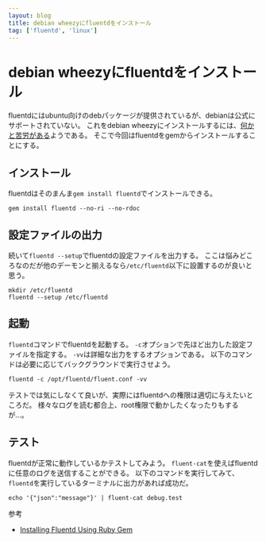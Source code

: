 ```yaml
---
layout: blog
title: debian wheezyにfluentdをインストール
tag: ['fluentd', 'linux']
---
```


# debian wheezyにfluentdをインストール

fluentdにはubuntu向けのdebパッケージが提供されているが、debianは公式にサポートされていない。
これをdebian wheezyにインストールするには、[何かと苦労がある](http://odoruinu.net/blog/2014/03/28/installing-fluentd-td-agent-on-debian-wheezy/)ようである。
そこで今回はfluentdをgemからインストールすることにする。

## インストール

fluentdはそのまんま`gem install fluentd`でインストールできる。

~~~~
gem install fluentd --no-ri --no-rdoc
~~~~

## 設定ファイルの出力

続いて`fluentd --setup`でfluentdの設定ファイルを出力する。
ここは悩みどころなのだが他のデーモンと揃えるなら`/etc/fluentd`以下に設置するのが良いと思う。

~~~~
mkdir /etc/fluentd
fluentd --setup /etc/fluentd
~~~~

## 起動

`fluentd`コマンドでfluentdを起動する。
`-c`オプションで先ほど出力した設定ファイルを指定する。
`-vv`は詳細な出力をするオプションである。
以下のコマンドは必要に応じてバックグラウンドで実行させよう。

~~~~
fluentd -c /opt/fluentd/fluent.conf -vv
~~~~

テストでは気にしなくて良いが、実際にはfluentdへの権限は適切に与えたいところだ。
様々なログを読む都合上、root権限で動かしたくなったりもするが…。

## テスト

fluentdが正常に動作しているかテストしてみよう。
`fluent-cat`を使えばfluentdに任意のログを送信することができる。
以下のコマンドを実行してみて、`fluentd`を実行しているターミナルに出力があれば成功だ。

~~~~
echo '{"json":"message"}' | fluent-cat debug.test
~~~~

参考

- [Installing Fluentd Using Ruby Gem](http://docs.fluentd.org/articles/install-by-gem)
